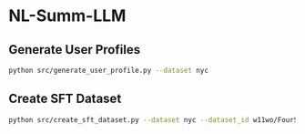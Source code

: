 # NL-Summ-LLM

## Generate User Profiles

```sh
python src/generate_user_profile.py --dataset nyc
```

## Create SFT Dataset

```sh
python src/create_sft_dataset.py --dataset nyc --dataset_id w11wo/FourSquare-NYC-POI
```